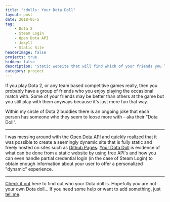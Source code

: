 ```yaml
---
title: ":dolls: Your Dota Doll"
layout: post
date: 2018-05-5
tag:
    - Dota 2 
    - Steam Login
    - Open Dota API
    - Jekyll
    - Static Site 
headerImage: false
projects: true
hidden: false
description: "Static website that will find which of your friends you loose more Dota 2 with."
category: project
---
```


If you play Dota 2, or any team based competitive games really, then you probably have a group of friends who you enjoy playing the occasional match with. Some of your friends may be better than others at the game but you still play with them anyways because it's just more fun that way.

Within my circle of Dota 2 buddies there is an ongoing joke that each person has someone who they seem to loose more with - aka their "Dota Doll".

---

I was messing around with the [Open Dota API](https://docs.opendota.com/) and quickly realized that it was possible to create a seemingly dynamic site that is fully static and freely hosted on sites such as [Github Pages](https://pages.github.com/). [Your Dota Doll](https://sethstalley.com/your-dota-doll/) is evidence of what can be done from a static website by using free API's and how you can even handle partial credential login (in the case of Steam Login) to obtain enough information about your user to offer a personalized "dynamic" experience.

---

[Check it out](https://sethstalley.com/your-dota-doll/) here to find out who your Dota doll is. Hopefully you are not your own Dota doll...
If you need some help or want to add something, just [tell me](https://github.com/SethStalley/your-dota-doll/issues).
